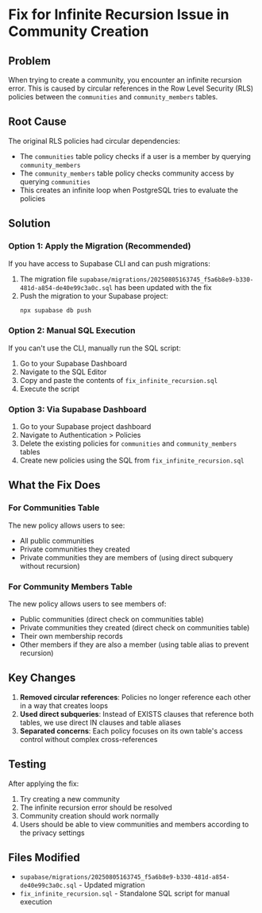 # Fix for Infinite Recursion Issue in Community Creation

## Problem
When trying to create a community, you encounter an infinite recursion error. This is caused by circular references in the Row Level Security (RLS) policies between the `communities` and `community_members` tables.

## Root Cause
The original RLS policies had circular dependencies:
- The `communities` table policy checks if a user is a member by querying `community_members`
- The `community_members` table policy checks community access by querying `communities`
- This creates an infinite loop when PostgreSQL tries to evaluate the policies

## Solution

### Option 1: Apply the Migration (Recommended)
If you have access to Supabase CLI and can push migrations:

1. The migration file `supabase/migrations/20250805163745_f5a6b8e9-b330-481d-a854-de40e99c3a0c.sql` has been updated with the fix
2. Push the migration to your Supabase project:
   ```bash
   npx supabase db push
   ```

### Option 2: Manual SQL Execution
If you can't use the CLI, manually run the SQL script:

1. Go to your Supabase Dashboard
2. Navigate to the SQL Editor
3. Copy and paste the contents of `fix_infinite_recursion.sql`
4. Execute the script

### Option 3: Via Supabase Dashboard
1. Go to your Supabase project dashboard
2. Navigate to Authentication > Policies
3. Delete the existing policies for `communities` and `community_members` tables
4. Create new policies using the SQL from `fix_infinite_recursion.sql`

## What the Fix Does

### For Communities Table
The new policy allows users to see:
- All public communities
- Private communities they created
- Private communities they are members of (using direct subquery without recursion)

### For Community Members Table  
The new policy allows users to see members of:
- Public communities (direct check on communities table)
- Private communities they created (direct check on communities table)
- Their own membership records
- Other members if they are also a member (using table alias to prevent recursion)

## Key Changes
1. **Removed circular references**: Policies no longer reference each other in a way that creates loops
2. **Used direct subqueries**: Instead of EXISTS clauses that reference both tables, we use direct IN clauses and table aliases
3. **Separated concerns**: Each policy focuses on its own table's access control without complex cross-references

## Testing
After applying the fix:
1. Try creating a new community
2. The infinite recursion error should be resolved
3. Community creation should work normally
4. Users should be able to view communities and members according to the privacy settings

## Files Modified
- `supabase/migrations/20250805163745_f5a6b8e9-b330-481d-a854-de40e99c3a0c.sql` - Updated migration
- `fix_infinite_recursion.sql` - Standalone SQL script for manual execution